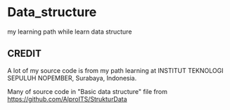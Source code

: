 # Data_structure
my learning path while learn data structure

## CREDIT
A lot of my source code is from my path learning at INSTITUT TEKNOLOGI SEPULUH NOPEMBER, Surabaya, Indonesia.

Many of source code in "Basic data structure" file from https://github.com/AlproITS/StrukturData
